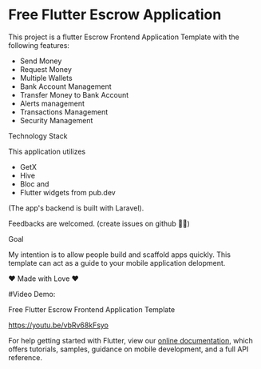 # Free Flutter Escrow Application



This project is a flutter Escrow Frontend Application Template with the following features:


- Send Money
- Request Money
- Multiple Wallets
- Bank Account Management
- Transfer Money to Bank Account
- Alerts management
- Transactions Management
- Security Management


 Technology Stack 

This application utilizes 
- GetX
- Hive
- Bloc and
- Flutter widgets from pub.dev

(The app's backend is built with Laravel).



Feedbacks are welcomed. (create issues on github 🙏🏽)

Goal

My intention is to allow people build and scaffold apps quickly. This template can act as a guide to your mobile application delopment.


❤️ Made with Love ❤️

#Video Demo:

Free Flutter Escrow Frontend Application Template

https://youtu.be/vbRv68kFsyo


For help getting started with Flutter, view our
[online documentation](https://flutter.dev/docs), which offers tutorials,
samples, guidance on mobile development, and a full API reference.
